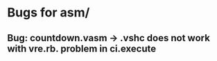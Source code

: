 # Bugs for asm/

## Bug: countdown.vasm -> .vshc does not work with vre.rb. problem in ci.execute 


